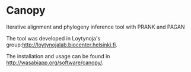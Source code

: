 Canopy
======

Iterative alignment and phylogeny inference tool with PRANK and PAGAN

The tool was developed in Loytynoja's group:http://loytynojalab.biocenter.helsinki.fi.

The installation and usage can be found in http://wasabiapp.org/software/canopy/.

